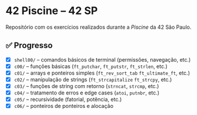 # 42 Piscine – 42 SP

Repositório com os exercícios realizados durante a *Piscine* da 42 São Paulo.

## ✅ Progresso

- [x] `shell00/` – comandos básicos de terminal (permissões, navegação, etc.)
- [x] `c00/` – funções básicas (`ft_putchar`, `ft_putstr`, `ft_strlen`, etc.)
- [x] `c01/` – arrays e ponteiros simples (`ft_rev_sort_tab` `ft_ultimate_ft`, etc.)
- [x] `c02/` – manipulação de strings (`ft_strcapitalize` `ft_strcpy`, etc.)
- [x] `c03/` – funções de string com retorno (`strncat`, `strcmp`, etc.)
- [x] `c04/` – tratamento de erros e edge cases (`atoi`, `putnbr`, etc.)
- [x] `c05/` – recursividade (fatorial, potência, etc.)
- [x] `c06/` – ponteiros de ponteiros e alocação
